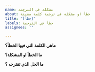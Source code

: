 ```yaml
---
name: مشكلة في الترجمة
about: خطأ او مشكلة في ترجمة كلمة معينة
title: "[خطأ}"
labels: خطأ في الترجمة
assignees: ''

---
```


**ماهي الكلمة التي فيها الخطأ؟**


**ما الخطأ او المشكلة؟**

**ما الحل الذي تقترحه ؟**
